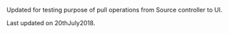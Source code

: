 Updated for testing purpose of pull operations from Source controller to UI.

Last updated on 20thJuly2018.

